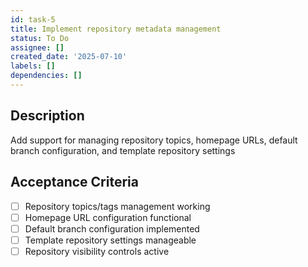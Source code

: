 ```yaml
---
id: task-5
title: Implement repository metadata management
status: To Do
assignee: []
created_date: '2025-07-10'
labels: []
dependencies: []
---
```


## Description

Add support for managing repository topics, homepage URLs, default branch configuration, and template repository settings

## Acceptance Criteria

- [ ] Repository topics/tags management working
- [ ] Homepage URL configuration functional
- [ ] Default branch configuration implemented
- [ ] Template repository settings manageable
- [ ] Repository visibility controls active
